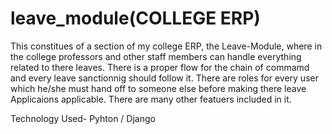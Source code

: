 # leave_module(COLLEGE ERP)
This constitues of a section of my college ERP, the Leave-Module, where in the college professors and other staff members can handle everything related to there leaves. There is a proper flow for the chain of commamd and every leave sanctionnig should follow it. There are roles for every user which he/she must hand off to someone else before making there leave Applicaions applicable. There are many other featuers included in it.

Technology Used- Pyhton / Django
